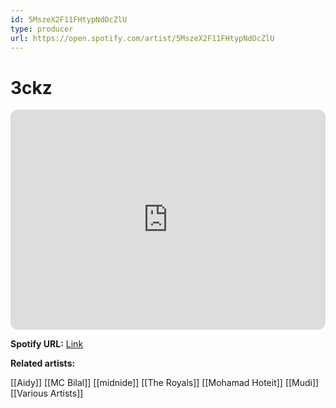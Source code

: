```yaml
---
id: 5MszeX2F11FHtypNdOcZlU
type: producer
url: https://open.spotify.com/artist/5MszeX2F11FHtypNdOcZlU
---
```

# 3ckz

<iframe style="border-radius:12px" src="https://open.spotify.com/embed/artist/5MszeX2F11FHtypNdOcZlU" width="100%" height="352" frameBorder="0" allowfullscreen="" allow="autoplay; clipboard-write; encrypted-media; fullscreen; picture-in-picture" loading="lazy"></iframe>

**Spotify URL:** [Link](https://open.spotify.com/artist/5MszeX2F11FHtypNdOcZlU)

**Related artists:**

[[Aidy]]
[[MC Bilal]]
[[midnide]]
[[The Royals]]
[[Mohamad Hoteit]]
[[Mudi]]
[[Various Artists]]

